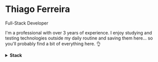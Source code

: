 # Thiago Ferreira

Full-Stack Developer

I'm a professional with over 3 years of experience. I enjoy studying and testing technologies outside my daily routine and saving them here... so you'll probably find a bit of everything here. 👌

<details>
  <summary><b>Stack</b></summary>
  <br/>

  ![NestJS](https://img.shields.io/badge/NestJS-E0234E?style=for-the-badge&logo=nestjs&logoColor=white)
  ![Vue.js](https://img.shields.io/badge/Vue.js-35495E?style=for-the-badge&logo=vuedotjs&logoColor=4FC08D)
  ![PHP](https://img.shields.io/badge/PHP-777BB4?style=for-the-badge&logo=php&logoColor=white)
  ![Node.js](https://img.shields.io/badge/Node.js-339933?style=for-the-badge&logo=node.js&logoColor=white)
  ![TypeScript](https://img.shields.io/badge/TypeScript-3178C6?style=for-the-badge&logo=typescript&logoColor=white)
  ![TailwindCSS](https://img.shields.io/badge/Tailwind-0F172A?style=for-the-badge&logo=tailwindcss&logoColor=38BDF8)
  ![PostgreSQL](https://img.shields.io/badge/PostgreSQL-316192?style=for-the-badge&logo=postgresql&logoColor=white)
  ![MongoDB](https://img.shields.io/badge/MongoDB-4EA94B?style=for-the-badge&logo=mongodb&logoColor=white)
  ![MySQL](https://img.shields.io/badge/MySQL-005C84?style=for-the-badge&logo=mysql&logoColor=white)
  ![Redis](https://img.shields.io/badge/Redis-DC382D?style=for-the-badge&logo=redis&logoColor=white)
  ![Docker](https://img.shields.io/badge/Docker-2496ED?style=for-the-badge&logo=docker&logoColor=white)
  ![n8n](https://img.shields.io/badge/n8n-EA4B71?style=for-the-badge&logo=n8n&logoColor=white)
  ![Linux](https://img.shields.io/badge/Linux-000000?style=for-the-badge&logo=linux&logoColor=white)

</details>
